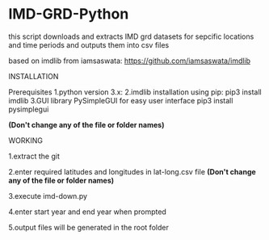# IMD-GRD-Python
this script downloads and extracts IMD grd datasets for sepcific locations and time periods and outputs them into csv files

based on imdlib from iamsaswata: https://github.com/iamsaswata/imdlib

INSTALLATION

Prerequisites
1.python version 3.x:
2.imdlib installation using pip:
    pip3 install imdlib
3.GUI library PySimpleGUI for easy user interface
    pip3 install pysimplegui
    
 **(Don't change any of the file or folder names)**

WORKING

  1.extract the git
  
  2.enter required latitudes and longitudes in lat-long.csv file **(Don't change any of the file or folder names)**
  
  3.execute imd-down.py
  
  4.enter start year and end year when prompted
  
  5.output files will be generated in the root folder
  
